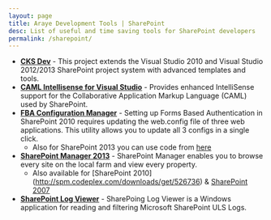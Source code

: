 ```yaml
---
layout: page
title: Araye Development Tools | SharePoint
desc: List of useful and time saving tools for SharePoint developers
permalink: /sharepoint/
---
```

 
*	[**CKS Dev**](http://cksdev.codeplex.com/) - This project extends the Visual Studio 2010 and Visual Studio 2012/2013 SharePoint project system with advanced templates and tools.
*	[**CAML Intellisense for Visual Studio**](https://visualstudiogallery.msdn.microsoft.com/15055544-fda0-42db-a603-6dc32ed26fde) - Provides enhanced IntelliSense support for the Collaborative Application Markup Language (CAML) used by SharePoint.
* 	[**FBA Configuration Manager**](https://fbaconfigmanager.codeplex.com/) - Setting up Forms Based Authentication in SharePoint 2010 requires updating the web.config file of three web applications. This utility allows you to update all 3 configs in a single click.
	*	Also for SharePoint 2013 you can use code from [here](http://blogs.technet.com/b/speschka/archive/2012/07/28/fba-configuration-manager-for-sharepoint-2013.aspx)
*	[**SharePoint Manager 2013**](http://spm.codeplex.com) - SharePoint Manager enables you to browse every site on the local farm and view every property. 
	*	Also available for [SharePoint 2010] (http://spm.codeplex.com/downloads/get/526736) & [SharePoint 2007](http://spm.codeplex.com/Release/ProjectReleases.aspx?ReleaseId=22762#DownloadId=57473)
*	[**SharePoint Log Viewer**](http://sharepointlogviewer.codeplex.com/) - SharePoing Log Viewer is a Windows application for reading and filtering Microsoft SharePoint ULS Logs. 